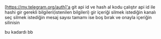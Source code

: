 [https://my.telegram.org/auth]'a git api id ve hash al kodu çalıştır api id ile hashi gir gerekli bilgileri(istenilen bilgileri) gir içeriği silmek istediğin kanalı seç silmek istediğin mesaj sayısı tamamı ise boş bırak ve onayla içeriğin silinisin


bu kadardı bb
